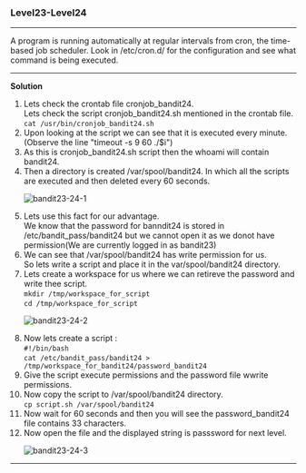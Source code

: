 ### Level23-Level24

<hr>
A program is running automatically at regular intervals from cron, the time-based job scheduler. Look in /etc/cron.d/ for the configuration and see what command is being executed.
<hr/>

<b>Solution</b><br/>

<p>
<ol>

<li>Lets check the crontab file cronjob_bandit24.<br/>Lets check the script cronjob_bandit24.sh mentioned in the crontab file.<br/>
<code>cat /usr/bin/cronjob_bandit24.sh</code></li>
<li>Upon looking at the script we can see that it is executed every minute.(Observe the line "timeout -s 9 60 ./$i")</li>
<li>As this is cronjob_bandit24.sh script then the whoami will contain bandit24.</li>
<li>Then a directory is created /var/spool/bandit24. In which all the scripts are executed and then deleted every 60 seconds.</li>

![bandit23-24-1](https://user-images.githubusercontent.com/88927842/183344028-4dbd1cd2-3561-4b33-a971-026ba6647b39.png)

<li>Lets use this fact for our advantage.<br/> We know that the password for banndit24 is stored in /etc/bandit_pass/bandit24 but we cannot open it as we donot have permission(We are currently logged in as bandit23)</li>
<li>We can see that /var/spool/bandit24 has write permission for us.<br/>So lets write a script and place it in the var/spool/bandit24 directory.<br/></li>
<li>Lets create a workspace for us where we can retireve the password and write thee script.<br/><code>mkdir /tmp/workspace_for_script</code><br/>
<code>cd /tmp/workspace_for_script</code></li>

![bandit23-24-2](https://user-images.githubusercontent.com/88927842/183344038-a2065f1c-67c5-4093-b826-540a163bccbf.png)

<li>Now lets create a script :<br/>
<code>#!/bin/bash </code><br/><code>cat /etc/bandit_pass/bandit24 > /tmp/workspace_for_bandit24/password_bandit24</code></li>
<li>Give the script execute permissions and the password file wwrite permissions.</li>
<li>Now copy the script to /var/spool/bandit24 directory.<br/><code>cp script.sh /var/spool/bandit24</code></li>
<li>Now wait for 60 seconds and then you will see the password_bandit24 file contains 33 characters.</li>
<li>Now open the file and the displayed string is passsword for next level.</li>

![bandit23-24-3](https://user-images.githubusercontent.com/88927842/183344040-8e376872-59db-4f79-a5cc-1ca623634f7f.png)



</p>
</ol>
<hr/>